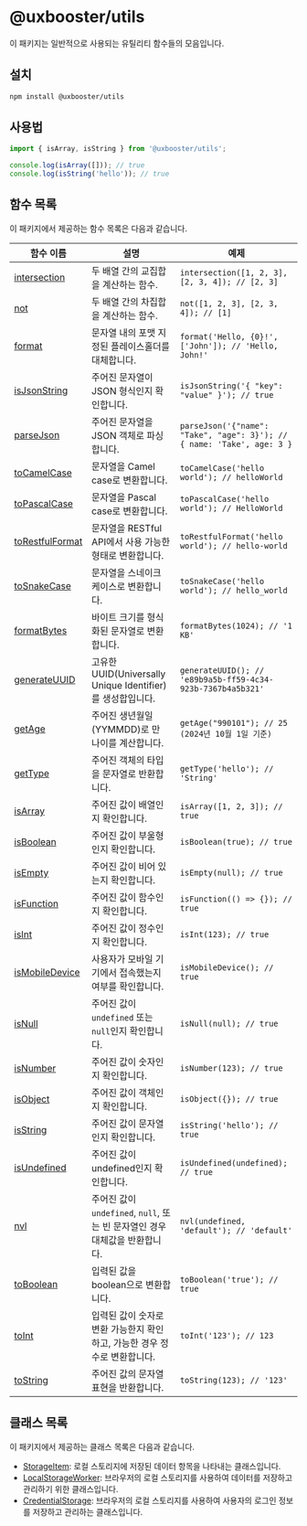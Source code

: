 # @uxbooster/utils

이 패키지는 일반적으로 사용되는 유틸리티 함수들의 모음입니다.

## 설치

```bash
npm install @uxbooster/utils
```

## 사용법

```typescript
import { isArray, isString } from '@uxbooster/utils';

console.log(isArray([])); // true
console.log(isString('hello')); // true
```

## 함수 목록

이 패키지에서 제공하는 함수 목록은 다음과 같습니다.

| 함수 이름                                        | 설명                                                                        | 예제                                                                   |
| ------------------------------------------------ | --------------------------------------------------------------------------- | ---------------------------------------------------------------------- |
| [intersection](src/array/intersection.ts)        | 두 배열 간의 교집합을 계산하는 함수.                                        | `intersection([1, 2, 3], [2, 3, 4]); // [2, 3]`                        |
| [not](src/array/not.ts)                          | 두 배열 간의 차집합을 계산하는 함수.                                        | `not([1, 2, 3], [2, 3, 4]); // [1]`                                    |
| [format](src/string/format.ts)                   | 문자열 내의 포맷 지정된 플레이스홀더를 대체합니다.                          | `format('Hello, {0}!', ['John']); // 'Hello, John!'`                   |
| [isJsonString](src/string/isJsonString.ts)       | 주어진 문자열이 JSON 형식인지 확인합니다.                                   | `isJsonString('{ "key": "value" }'); // true`                          |
| [parseJson](src/string/parseJson.ts)             | 주어진 문자열을 JSON 객체로 파싱합니다.                                     | `parseJson('{"name": "Take", "age": 3}'); // { name: 'Take', age: 3 }` |
| [toCamelCase](src/string/toCamelCase.ts)         | 문자열을 Camel case로 변환합니다.                                           | `toCamelCase('hello world'); // helloWorld`                            |
| [toPascalCase](src/string/toPascalCase.ts)       | 문자열을 Pascal case로 변환합니다.                                          | `toPascalCase('hello world'); // HelloWorld`                           |
| [toRestfulFormat](src/string/toRestfulFormat.ts) | 문자열을 RESTful API에서 사용 가능한 형태로 변환합니다.                     | `toRestfulFormat('hello world'); // hello-world`                       |
| [toSnakeCase](src/string/toSnakeCase.ts)         | 문자열을 스네이크 케이스로 변환합니다.                                      | `toSnakeCase('hello world'); // hello_world`                           |
| [formatBytes](src/formatBytes.ts)                | 바이트 크기를 형식화된 문자열로 변환합니다.                                 | `formatBytes(1024); // '1 KB'`                                         |
| [generateUUID](src/generateUUID.ts)              | 고유한 UUID(Universally Unique Identifier)를 생성합입니다.                  | `generateUUID(); // 'e89b9a5b-ff59-4c34-923b-7367b4a5b321'`            |
| [getAge](src/getAge.ts)                          | 주어진 생년월일(YYMMDD)로 만 나이를 계산합니다.                             | `getAge("990101"); // 25 (2024년 10월 1일 기준)`                       |
| [getType](src/getType.ts)                        | 주어진 객체의 타입을 문자열로 반환합니다.                                   | `getType('hello'); // 'String'`                                        |
| [isArray](src/isArray.ts)                        | 주어진 값이 배열인지 확인합니다.                                            | `isArray([1, 2, 3]); // true`                                          |
| [isBoolean](src/isBoolean.ts)                    | 주어진 값이 부울형인지 확인합니다.                                          | `isBoolean(true); // true`                                             |
| [isEmpty](src/isEmpty.ts)                        | 주어진 값이 비어 있는지 확인합니다.                                         | `isEmpty(null); // true`                                               |
| [isFunction](src/isFunction.ts)                  | 주어진 값이 함수인지 확인합니다.                                            | `isFunction(() => {}); // true`                                        |
| [isInt](src/isInt.ts)                            | 주어진 값이 정수인지 확인합니다.                                            | `isInt(123); // true`                                                  |
| [isMobileDevice](src/isMobileDevice.ts)          | 사용자가 모바일 기기에서 접속했는지 여부를 확인합니다.                      | `isMobileDevice(); // true`                                            |
| [isNull](src/isNull.ts)                          | 주어진 값이 `undefined` 또는 `null`인지 확인합니다.                         | `isNull(null); // true`                                                |
| [isNumber](src/isNumber.ts)                      | 주어진 값이 숫자인지 확인합니다.                                            | `isNumber(123); // true`                                               |
| [isObject](src/isObject.ts)                      | 주어진 값이 객체인지 확인합니다.                                            | `isObject({}); // true`                                                |
| [isString](src/isString.ts)                      | 주어진 값이 문자열인지 확인합니다.                                          | `isString('hello'); // true`                                           |
| [isUndefined](src/isUndefined.ts)                | 주어진 값이 undefined인지 확인합니다.                                       | `isUndefined(undefined); // true`                                      |
| [nvl](src/nvl.ts)                                | 주어진 값이 `undefined`, `null`, 또는 빈 문자열인 경우 대체값을 반환합니다. | `nvl(undefined, 'default'); // 'default'`                              |
| [toBoolean](src/toBoolean.ts)                    | 입력된 값을 boolean으로 변환합니다.                                         | `toBoolean('true'); // true`                                           |
| [toInt](src/toInt.ts)                            | 입력된 값이 숫자로 변환 가능한지 확인하고, 가능한 경우 정수로 변환합니다.   | `toInt('123'); // 123`                                                 |
| [toString](src/toString.ts)                      | 주어진 값의 문자열 표현을 반환합니다.                                       | `toString(123); // '123'`                                              |

## 클래스 목록

이 패키지에서 제공하는 클래스 목록은 다음과 같습니다.

- [StorageItem](src/storage/StorageItem.ts): 로컬 스토리지에 저장된 데이터 항목을 나타내는 클래스입니다.
- [LocalStorageWorker](src/storage/LocalStorageWorker.ts): 브라우저의 로컬 스토리지를 사용하여 데이터를 저장하고 관리하기 위한 클래스입니다.
- [CredentialStorage](src/storage/CredentialStorage.ts): 브라우저의 로컬 스토리지를 사용하여 사용자의 로그인 정보를 저장하고 관리하는 클래스입니다.
